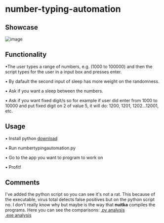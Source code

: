 # number-typing-automation

Showcase
--------------------------------------------------------------------------------------------

![image](https://github.com/user-attachments/assets/49f6386b-d647-492f-b41c-eab254c912e0)



Functionality    
--------------------------------------------------------------------------------------------

•The user types a range of numbers, e.g. (1000 to 100000) and then the script types for the user in a input box and presses enter.

• By dafault the second input of sleep has more weight on the randomness.

• Ask if you want a sleep between the numbers.

• Ask if you want fixed digit/s so for example if user did enter from 1000 to 10000 and put fixed digit on 2 of value 5, it will do: 1200, 1201, 1202...12001, etc.



Usage
--------------------------------------------------------------------------------------------

• Install python [download](https://www.python.org/downloads/)

• Run numbertypingautomation.py

• Go to the app you want to program to work on

• Profit!

Comments 
--------------------------------------------------------------------------------------------

I've added the python script so you can see it's not a rat. This because of the executable, virus total detects false positives but on the python script no. I don't really know why but maybe is the way that **nuitka** compiles the programs.
Here you can see the comparisons: 
[.py analysis](https://www.virustotal.com/gui/file/8186c19a9a13e69941a302a398ed8ba22125440818fc196f543859fb9810d425/detection)  
[.exe analysis](https://www.virustotal.com/gui/file/f4b5783a34dcb549b20e5336360ad54dc781cf85c9a0a5938936d24d03c07ece)
